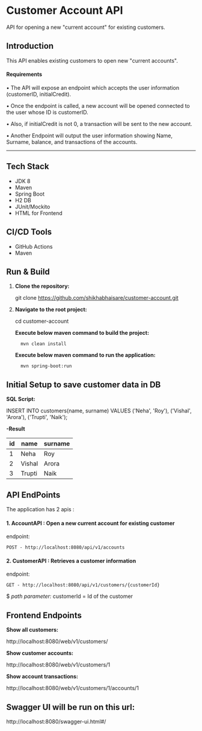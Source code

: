 # Customer Account API

API for opening a new "current account" for existing customers.


## Introduction

This API enables existing customers to open new "current accounts".

#### Requirements

• The API will expose an endpoint which accepts the user information (customerID,
initialCredit).

• Once the endpoint is called, a new account will be opened connected to the user whose ID is
customerID.

• Also, if initialCredit is not 0, a transaction will be sent to the new account.

• Another Endpoint will output the user information showing Name, Surname, balance, and
transactions of the accounts.

-------


## Tech Stack

- JDK 8
- Maven
- Spring Boot
- H2 DB
- JUnit/Mockito
- HTML for Frontend


## CI/CD Tools
- GitHub Actions
- Maven


## Run & Build 

1. **Clone the repository:**

    git clone https://github.com/shikhabhaisare/customer-account.git
    

2. **Navigate to the root project:**
	
	cd customer-account


    **Execute below maven command to build the project:** 
    
    	 mvn clean install


    **Execute below maven command to run the application:** 
    
    	 mvn spring-boot:run

   

## Initial Setup to save customer data in DB

 **SQL Script:**

INSERT INTO customers(name, surname) VALUES
  ('Neha', 'Roy'),
  ('Vishal', 'Arora'),
  ('Trupti', 'Naik');


**-Result**



| id | name   |  surname |	
| -- | ------ | ---------|
| 1  | Neha   |  Roy	 |
| 2  | Vishal |  Arora   |
| 3  | Trupti |  Naik    |



## API EndPoints 

The application has 2 apis :

#### 1. AccountAPI  : Open a new current account for existing customer ####

endpoint:


  	POST - http://localhost:8080/api/v1/accounts 
  

#### 2. CustomerAPI : Retrieves a customer information ####

endpoint:


  	GET - http://localhost:8080/api/v1/customers/{customerId}
  

  $ *path parameter:*
  customerId = Id of the customer
  

## Frontend Endpoints

**Show all customers:** 

http://localhost:8080/web/v1/customers/

**Show customer accounts:** 

http://localhost:8080/web/v1/customers/1

**Show account transactions:** 

http://localhost:8080/web/v1/customers/1/accounts/1



## Swagger UI will be run on this url:


http://localhost:8080/swagger-ui.html#/


